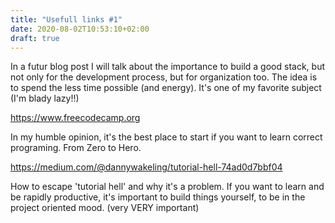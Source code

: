 ```yaml
---
title: "Usefull links #1"
date: 2020-08-02T10:53:10+02:00
draft: true
---
```


In a futur blog post I will talk about the importance to build a good stack, but not only for the development process, but for organization too. The idea is to spend the less time possible (and energy). It's one of my favorite subject (I'm blady lazy!!)

https://www.freecodecamp.org

In my humble opinion, it's the best place to start if you want to learn correct programing. From Zero to Hero.

https://medium.com/@dannywakeling/tutorial-hell-74ad0d7bbf04

How to escape 'tutorial hell' and why it's a problem. If you want to learn and be rapidly productive, it's important to build things yourself, to be in the project oriented mood. (very VERY important)


